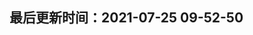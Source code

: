 <!--
 * @Description: css预处理器sass使用规范
 * @Author: panrui
 * @Date: 2023-07-25 09:52:50
 * @LastEditTime: 2023-07-25 09:53:35
 * @LastEditors: panrui
 * 不忘初心,不负梦想
-->
## 最后更新时间：2021-07-25 09-52-50